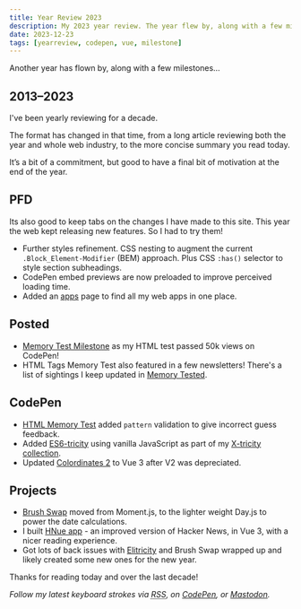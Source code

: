 ```yaml
---
title: Year Review 2023
description: My 2023 year review. The year flew by, along with a few milestones!
date: 2023-12-23
tags: [yearreview, codepen, vue, milestone]
---
```


Another year has flown by, along with a few milestones&hellip;

## 2013–2023

I've been yearly reviewing for a decade. 

The format has changed in that time, from a long article reviewing both the year and whole web industry, to the more concise summary you read today. 

It’s a bit of a commitment, but good to have a final bit of motivation at the end of the year. 

## PFD

Its also good to keep tabs on the changes I have made to this site. This year the web kept releasing new features. So I had to try them! 

+ Further styles refinement. CSS nesting to augment the current <span aria-label="block element modifier">`.Block_Element-Modifier`</span> (<abbr>BEM</abbr>) approach. Plus CSS `:has()` selector to style section subheadings.
+ CodePen embed previews are now preloaded to improve perceived loading time.
+ Added an [apps](/apps/) page to find all my web apps in one place.

## Posted
+ [Memory Test Milestone](/blog/50k-mem-test-views/) as my HTML test passed 50k views on CodePen!
+ HTML Tags Memory Test also featured in a few newsletters! There's a list of sightings I keep updated in [Memory Tested](/blog/html-memory-tested/#sites-featured).

## CodePen 

+ [HTML Memory Test](/blog/html-elements-test/) added `pattern` validation to give incorrect guess feedback.
+ Added [ES6-tricity](https://codepen.io/plfstr/full/qByKRdy) using vanilla JavaScript as part of my [X-tricity collection](https://codepen.io/collection/nxmmwb).
+ Updated [Colordinates 2](/blog/colordinates-2/) to Vue 3 after V2 was depreciated.

## Projects
+ [Brush Swap](/blog/brush-swap/) moved from Moment.js, to the lighter weight Day.js to power the date calculations.
+ I built [HNue app](/hnue/) - an improved version of Hacker News, in Vue 3, with a nicer reading experience.
+ Got lots of back issues with [Elitricity](/blog/elitricity/) and Brush Swap wrapped up and likely created some new ones for the new year.

Thanks for reading today and over the last decade!

_Follow my latest keyboard strokes via <abbr title="Really Simple Syndication">RSS</abbr>, on [CodePen](https://codepen.io/plfstr), or [Mastodon](https://mastodon.social/@plfstr)._
